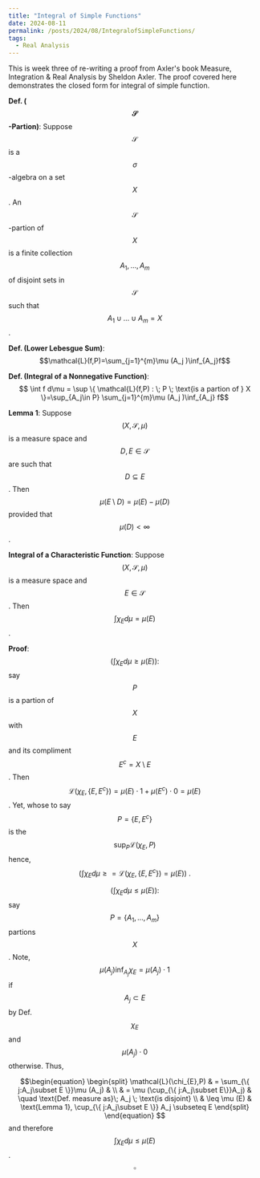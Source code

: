 ```yaml
---
title: "Integral of Simple Functions"
date: 2024-08-11
permalink: /posts/2024/08/IntegralofSimpleFunctions/
tags:
  - Real Analysis
---
```


This is week three of re-writing a proof from Axler's book Measure, Integration & Real Analysis by Sheldon Axler. The proof covered here demonstrates the closed form for integral of simple function. 


**Def. ($$\mathcal{S}$$-Partion)**: 
Suppose $$\mathcal{S}$$ is a $$\sigma$$-algebra on a set $$X$$.
An $$\mathcal{S}$$-partion of $$X$$ is a finite collection $$A_1,\dots ,A_m$$ of disjoint sets in $$\mathcal{S}$$ such that $$A_1 \cup\dots \cup A_m =X$$.

**Def. (Lower Lebesgue Sum)**: 
$$\mathcal{L}(f,P)=\sum_{j=1}^{m}\mu (A_j )\inf_{A_j}f$$

**Def. (Integral of a Nonnegative Function)**: 
$$ \int f d\mu = \sup \{ \mathcal{L}(f,P) : \; P \; \text{is a partion of } X \}=\sup_{A_j\in P} \sum_{j=1}^{m}\mu (A_j )\inf_{A_j} f$$

**Lemma 1**: Suppose $$(X,\mathcal{S},\mu )$$ is a measure space and 
$$D,E\in\mathcal{S}$$ are such that 
$$D\subseteq E$$.
Then $$\mu (E\setminus D)=\mu (E)-\mu (D)$$ provided that $$\mu (D)<\infty $$.

**Integral of a Characteristic Function**: Suppose $$(X,\mathcal{S},\mu )$$ is a measure space and $$E\in \mathcal{S}$$.
Then $$\int \chi_{E} d\mu =\mu (E)$$.

**Proof**: 
$$(\int \chi_{E}d\mu \geq \mu (E)): $$ 
say $$P$$ is a partion of $$X$$  with $$E$$ and its compliment 
$$E^{c}=X\setminus E$$.
Then 
$$\mathcal{L}(\chi_{E},\{ E,E^{c} \})=\mu (E)\cdot 1+\mu (E^c)\cdot 0 =\mu (E) $$.
Yet, whose to say $$P=\{ E,E^c \}$$ is the $$\sup_{P}\mathcal{L}(\chi_{E},P)$$ hence, 
$$(\int \chi_{E}d\mu \geq = \mathcal{L}(\chi_{E},\{E,E^c\}) = \mu (E))~. $$


$$(\int \chi_{E}d\mu \leq \mu (E)): $$ say $$P = \{ A_1,\dots ,A_m  \} $$ partions $$X$$.
Note, 
$$\mu (A_j)\inf_{A_j}\chi_{E} = \mu (A_j)\cdot 1$$ if 
$$A_j\subset E$$ by Def. $$\chi_{E}$$ and $$\mu (A_j)\cdot 0$$ otherwise.
Thus, 
<br>

$$\begin{equation}
\begin{split}
  \mathcal{L}(\chi_{E},P) & = \sum_{\{ j:A_j\subset E \}}\mu (A_j) &  \\
              & = \mu (\cup_{\{ j:A_j\subset E\}}A_j) & \quad  \text{Def. measure as}\; A_j \; \text{is disjoint} \\
              & \leq \mu (E) & \text{Lemma 1}, \cup_{\{ j:A_j\subset E \}} A_j \subseteq E 
\end{split} 
\end{equation}
$$
and therefore 
$$\int \chi_{E}d\mu \leq \mu (E) $$. $$\square$$

